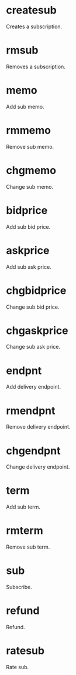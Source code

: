<h1 class="contract">createsub</h1>
Creates a subscription.

<h1 class="contract">rmsub</h1>
Removes a subscription.

<h1 class="contract">memo</h1>
Add sub memo.

<h1 class="contract">rmmemo</h1>
Remove sub memo.

<h1 class="contract">chgmemo</h1>
Change sub memo.

<h1 class="contract">bidprice</h1>
Add sub bid price.

<h1 class="contract">askprice</h1>
Add sub ask price.

<h1 class="contract">chgbidprice</h1>
Change sub bid price.

<h1 class="contract">chgaskprice</h1>
Change sub ask price.

<h1 class="contract">endpnt</h1>
Add delivery endpoint.

<h1 class="contract">rmendpnt</h1>
Remove delivery endpoint.

<h1 class="contract">chgendpnt</h1>
Change delivery endpoint.

<h1 class="contract">term</h1>
Add sub term.

<h1 class="contract">rmterm</h1>
Remove sub term.

<h1 class="contract">sub</h1>
Subscribe.

<h1 class="contract">refund</h1>
Refund.

<h1 class="contract">ratesub</h1>
Rate sub.
